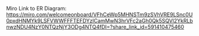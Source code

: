 Miro Link to ER Diagram: https://miro.com/welcomeonboard/VFhCeWp5MHNSTm9zSVhVRE9LSnc0U0pxdHNMYk9LSFVWWFFFTEFDYzlCamMwN3hrVFc2aGh0Qk5SQVl2YkRLbnwzNDU4NzY0NTQzNjY3ODg4NTQ4fDI=?share_link_id=591410475460